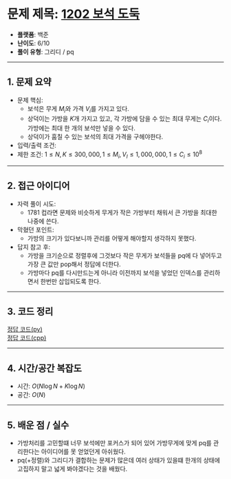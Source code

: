 # 문제 제목: [1202 보석 도둑](https://www.acmicpc.net/problem/1202)
- **플랫폼**: 백준
- **난이도**: 6/10
- **풀이 유형**: 그리디 / pq

---

## 1. 문제 요약
- 문제 핵심: 
  - 보석은 무게 $M_i$와 가격 $V_i$를 가지고 있다.
  - 상덕이는 가방을 $K$개 가지고 있고, 각 가방에 담을 수 있는 최대 무게는 $C_i$이다. 가방에는 최대 한 개의 보석만 넣을 수 있다.
  - 상덕이가 훔칠 수 있는 보석의 최대 가격을 구헤야한다.
- 입력/출력 조건: 
- 제한 조건: $1\leq N,K \leq 300,000, 1\leq M_i, V_I\leq 1,000,000, 1\leq C_i \leq 10^8$

---

## 2. 접근 아이디어
- 자력 풀이 시도:
  - 1781 컵라면 문제와 비슷하게 무게가 작은 가방부터 채워서 큰 가방을 최대한 나중에 쓴다.
- 막혔던 포인트:
  - 가방의 크기가 있다보니까 관리를 어떻게 해야할지 생각하지 못했다.
- 답지 참고 후:
  - 가방을 크기순으로 정렬후에 그것보다 작은 무게가 보석들을 pq에 다 넣어두고 가장 큰 값만 pop해서 정답에 더한다.
  - 가방마다 pq를 다시만드는게 아니라 이전까지 보석을 넣었던 인덱스를 관리하면서 한번만 삽입되도록 한다. 

---

## 3. 코드 정리
[정답 코드(py)](./answer.py) <br>
[정답 코드(cpp)](./answer.cpp)

---

## 4. 시간/공간 복잡도

* 시간: $O(N\log N+K\log N)$
* 공간: $O(N)$

---

## 5. 배운 점 / 실수

* 가방처리를 고민할떄 너무 보석에만 포커스가 되어 있어 가방무게에 맞게 pq를 관리한다는 아이디어를 못 얻었던게 아쉬웠다.
* pq(+정렬)와 그리디가 결합하는 문제가 많은데 여러 상태가 있을떄 한개의 상태에 고집하지 말고 넓게 봐야겠다는 것을 배웠다.
